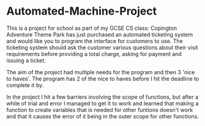 # Automated-Machine-Project
This is a project for school as part of my GCSE CS class:
Copington Adventure Theme Park has just purchased an automated ticketing system and would like you to program the interface for customers to use. The ticketing system should ask the customer various questions about their visit requirements before providing a total charge, asking for payment and issuing a ticket.

The aim of the project had multiple needs for the program and then 3 'nice to haves'. The program has 2 of the nice to haves before I hit the deadline to complete it by. 

In the project I hit a few barriers involving the scope of functions, but after a while of trial and error I managed to get it to work and learned that making a function to create variables that is needed for other funtions doesn't work and that it causes the error of it being in the outer scope for other functions. 

